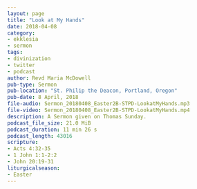 ```yaml
---
layout: page
title: "Look at My Hands"
date: 2018-04-08
category:
- ekklesia
- sermon
tags:
- divinization
- twitter
- podcast
author: Revd Maria McDowell
pub-type: Sermon
pub-location: "St. Philip the Deacon, Portland, Oregon"
pub-date: 8 April, 2018
file-audio: Sermon_20180408_Easter2B-STPD-LookatMyHands.mp3
file-video: Sermon_20180408_Easter2B-STPD-LookatMyHands.mp4
description: A Sermon given on Thomas Sunday.
podcast_file_size: 21.0 MiB
podcast_duration: 11 min 26 s
podcast_length: 43016
scripture:
- Acts 4:32-35
- 1 John 1:1-2:2
- John 20:19-31
liturgicalseason:
- Easter
---
```

